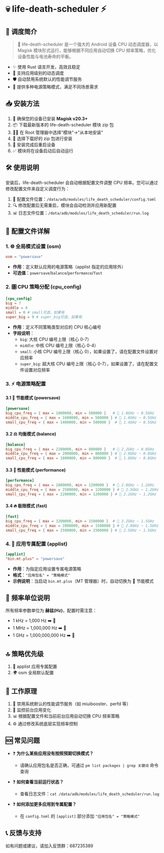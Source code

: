 # 💀 life-death-scheduler ⚡

## 📘 调度简介

> 🔧 life-death-scheduler 是一个强大的 Android 设备 CPU 动态调度器，以 Magisk 模块形式运行，能够根据不同应用自动切换 CPU 频率策略，优化设备性能与电池寿命的平衡。

- ✨ 使用 Rust 语言开发，高效且稳定
- 🔄 支持应用级别的动态调度
- 🛡️ 自动禁用系统默认的性能调节服务
- 🔋 提供多种电源策略模式，满足不同场景需求

## 📥 安装方法

1.  📱 确保您的设备已安装 **Magisk v20.3+**
2.  📦 下载最新版本的 life-death-scheduler 模块 zip 包
3.  🧙‍♂️ 在 Root 管理器中选择"模块"→"从本地安装"
4.  📂 选择下载好的 zip 包进行安装
5.  🔄 安装完成后重启设备
6.  ✅ 模块将在设备启动后自动运行

## 🛠️ 使用说明

安装后，life-death-scheduler 会自动根据配置文件调整 CPU 频率。您可以通过修改配置文件来自定义调度行为：

1.  📝 配置文件位置：`/data/adb/modules/life_death_scheduler/config.toml`
2.  🔍 修改配置后无需重启，模块会自动检测并应用新配置
3.  📊 日志文件位置：`/data/adb/modules/life_death_scheduler/run.log`

## 📂 配置文件详解

### 1. 🌐 全局模式设置 (osm)

```toml
osm = "powersave"
```

- **作用**：定义默认应用的电源策略（applist 指定的应用除外）
- **可选值**：`powersave`/`balance`/`performance`/`fast`

### 2. 🎛️ CPU 策略分配 (cpu_config)

```toml
[cpu_config]
big = 7
middle = 4
small = 0 # small可选，如果有
super_big = 9 # super_big可选，如果有
```

- **作用**：定义不同策略类型对应的 CPU 核心编号
- **字段说明**：
  - `big`: 大核 CPU 编号上限（核心 0-7）
  - `middle`: 中核 CPU 编号上限（核心 0-4）
  - `small`: 小核 CPU 编号上限（核心 0），如果设置了，请在配置文件设置对应频率
  - `super_big`: 超大核 CPU 编号上限（核心 0-7），如果设置了，请在配置文件设置对应频率

### 3. ⚡ 电源策略配置

#### 3.1 🌱 节能模式 (powersave)

```toml
[powersave]
big_cpu_freq = { max = 1800000, min = 500000 }   # 🐢 1.8GHz ~ 0.5GHz
middle_cpu_freq = { max = 1600000, min = 500000 } # 🐢 1.6GHz ~ 0.5GHz
small_cpu_freq = { max = 1400000, min = 500000 }  # 🐢 1.4GHz ~ 0.5GHz
```

#### 3.2 ⚖️ 均衡模式 (balance)

```toml
[balance]
big_cpu_freq = { max = 2200000, min = 800000 }   # 🚶 2.2GHz ~ 0.8GHz
middle_cpu_freq = { max = 2000000, min = 800000 } # 🚶 2.0GHz ~ 0.8GHz
small_cpu_freq = { max = 1800000, min = 800000 }  # 🚶 1.8GHz ~ 0.8GHz
```

#### 3.3 🚀 性能模式 (performance)

```toml
[performance]
big_cpu_freq = { max = 2800000, min = 1200000 }  # 💨 2.8GHz ~ 1.2GHz
middle_cpu_freq = { max = 2500000, min = 1200000 } # 💨 2.5GHz ~ 1.2GHz
small_cpu_freq = { max = 2200000, min = 1200000 } # 💨 2.2GHz ~ 1.2GHz
```

#### 3.4 🔥 极限模式 (fast)

```toml
[fast]
big_cpu_freq = { max = 3200000, min = 1500000 }  # 🚒 3.2GHz ~ 1.5GHz
middle_cpu_freq = { max = 2800000, min = 1500000 } # 🚒 2.8GHz ~ 1.5GHz
small_cpu_freq = { max = 2500000, min = 1500000 } # 🚒 2.5GHz ~ 1.5GHz
```

### 4. 📱 应用专属配置 (applist)

```toml
[applist]
"bin.mt.plus" = "powersave"
```

- **作用**：为指定应用设置专属电源策略
- **格式**：`"应用包名" = "策略模式"`
- **示例说明**：当启动 `bin.mt.plus`（MT 管理器）时，自动切换为 🌱 节能模式

## 📏 频率单位说明

所有频率参数单位为 **赫兹(Hz)**，配置时需注意：

- 1 kHz = 1,000 Hz ➡️ 🐜
- 1 MHz = 1,000,000 Hz ➡️ 🐇
- 1 GHz = 1,000,000,000 Hz ➡️ 🐆

## 🔝 策略优先级

1. 📌 applist 应用专属配置
2. 🌍 osm 全局默认配置

## 🔄 工作原理

1.  🚫 禁用系统默认的性能调节服务（如 miuibooster、perfd 等）
2.  👀 监控前台应用变化
3.  📊 根据配置文件和当前前台应用自动切换 CPU 频率策略
4.  ⚙️ 通过修改系统底层实现频率控制

## 🆘 常见问题

- ❓ **为什么某些应用没有按照预期切换模式？**

  - 请确认应用包名是否正确，可通过 `pm list packages | grep 关键词` 命令查询

- ❓ **如何查看当前运行状态？**

  - 查看日志文件：`cat /data/adb/modules/life_death_scheduler/run.log`

- ❓ **如何添加更多应用到专属配置？**
  - 在 `config.toml` 的 `[applist]` 部分添加 `"应用包名" = "策略模式"`

## 📞 反馈与支持

如有问题或建议，请加入反馈群：687235389
